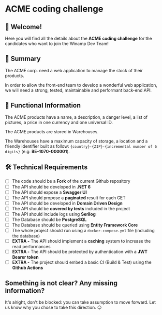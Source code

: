# ACME coding challenge

## :wave: Welcome!

Here you will find all the details about the **ACME coding challenge** for the candidates who want to join the Winamp Dev Team!

## :blue_book: Summary

The ACME corp. need a web application to manage the stock of their products.

In order to allow the front-end team to develop a wonderful web application, we will need a strong, tested, maintainable and performant back-end API.

## :mag_right: Functional Information

The ACME products have a name, a description, a danger level, a list of pictures, a price in one currency and one universal ID.

The ACME products are stored in Warehouses.

The Warehouses have a maximum capacity of storage, a location and a friendly identifier built as follow: `{country}-{ZIP}-{incremental number of 6 digits}` (e.g: **BE-1070-000001**).

## :hammer_and_wrench: Technical Requirements

- [ ] The code should be a **Fork** of the current Github repository
- [ ] The API should be developed in **.NET 6**
- [ ] The API should expose a **Swagger UI**
- [ ] The API should propose a **paginated** result for each GET
- [ ] The API should be developed in **Domain Driven Design**
- [ ] The API should be **covered by tests** included in the project
- [ ] The API should include logs using **Serilog**
- [ ] The Database should be **PostgreSQL**
- [ ] The Database should be queried using **Entity Framework Core**
- [ ] The whole project should run using a `docker-compose.yml` file (including the database)
- [ ] **EXTRA -** The API should implement a **caching** system to increase the read performances
- [ ] **EXTRA -** The API should be protected by authentication with a **JWT Bearer token**
- [ ] **EXTRA -** The project should embed a basic CI (Build & Test) using the **Github Actions**

## Something is not clear? Any missing information?

It's alright, don't be blocked: you can take assumption to move forward. Let us know why you chose to take this direction. :wink:
